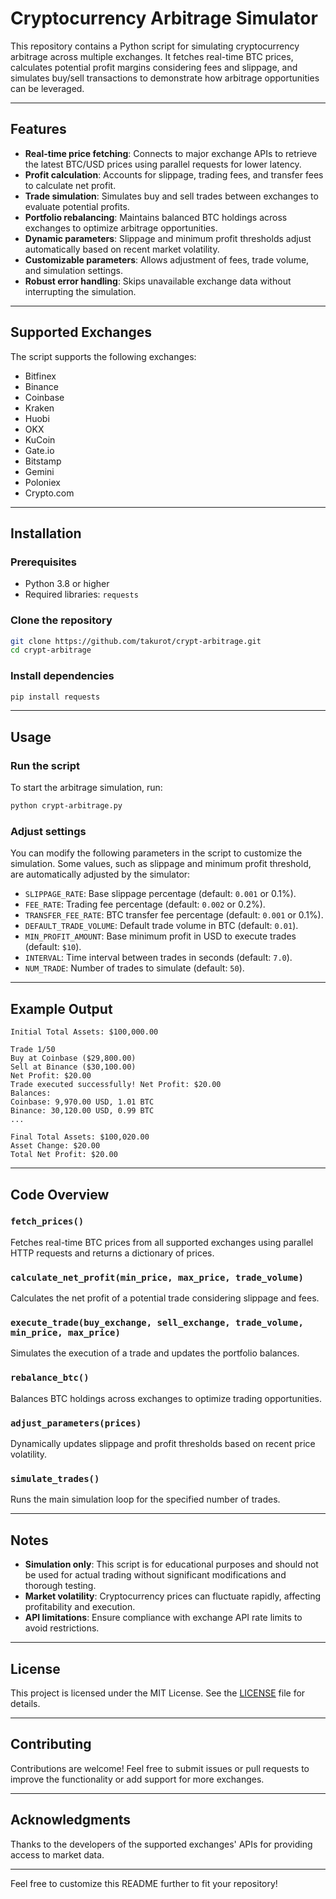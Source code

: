 # Cryptocurrency Arbitrage Simulator

This repository contains a Python script for simulating cryptocurrency arbitrage across multiple exchanges. It fetches real-time BTC prices, calculates potential profit margins considering fees and slippage, and simulates buy/sell transactions to demonstrate how arbitrage opportunities can be leveraged.

---

## Features

- **Real-time price fetching**: Connects to major exchange APIs to retrieve the latest BTC/USD prices using parallel requests for lower latency.
- **Profit calculation**: Accounts for slippage, trading fees, and transfer fees to calculate net profit.
- **Trade simulation**: Simulates buy and sell trades between exchanges to evaluate potential profits.
- **Portfolio rebalancing**: Maintains balanced BTC holdings across exchanges to optimize arbitrage opportunities.
- **Dynamic parameters**: Slippage and minimum profit thresholds adjust automatically based on recent market volatility.
- **Customizable parameters**: Allows adjustment of fees, trade volume, and simulation settings.
- **Robust error handling**: Skips unavailable exchange data without interrupting the simulation.

---

## Supported Exchanges

The script supports the following exchanges:

- Bitfinex
- Binance
- Coinbase
- Kraken
- Huobi
- OKX
- KuCoin
- Gate.io
- Bitstamp
- Gemini
- Poloniex
- Crypto.com

---

## Installation

### Prerequisites

- Python 3.8 or higher
- Required libraries: `requests`

### Clone the repository

```bash
git clone https://github.com/takurot/crypt-arbitrage.git
cd crypt-arbitrage
```

### Install dependencies

```bash
pip install requests
```

---

## Usage

### Run the script

To start the arbitrage simulation, run:

```bash
python crypt-arbitrage.py
```

### Adjust settings

You can modify the following parameters in the script to customize the simulation.
Some values, such as slippage and minimum profit threshold, are automatically
adjusted by the simulator:

- `SLIPPAGE_RATE`: Base slippage percentage (default: `0.001` or 0.1%).
- `FEE_RATE`: Trading fee percentage (default: `0.002` or 0.2%).
- `TRANSFER_FEE_RATE`: BTC transfer fee percentage (default: `0.001` or 0.1%).
- `DEFAULT_TRADE_VOLUME`: Default trade volume in BTC (default: `0.01`).
- `MIN_PROFIT_AMOUNT`: Base minimum profit in USD to execute trades (default: `$10`).
- `INTERVAL`: Time interval between trades in seconds (default: `7.0`).
- `NUM_TRADE`: Number of trades to simulate (default: `50`).

---

## Example Output

```plaintext
Initial Total Assets: $100,000.00

Trade 1/50
Buy at Coinbase ($29,800.00)
Sell at Binance ($30,100.00)
Net Profit: $20.00
Trade executed successfully! Net Profit: $20.00
Balances:
Coinbase: 9,970.00 USD, 1.01 BTC
Binance: 30,120.00 USD, 0.99 BTC
...

Final Total Assets: $100,020.00
Asset Change: $20.00
Total Net Profit: $20.00
```

---

## Code Overview

### `fetch_prices()`

Fetches real-time BTC prices from all supported exchanges using parallel HTTP requests and returns a dictionary of prices.

### `calculate_net_profit(min_price, max_price, trade_volume)`

Calculates the net profit of a potential trade considering slippage and fees.

### `execute_trade(buy_exchange, sell_exchange, trade_volume, min_price, max_price)`

Simulates the execution of a trade and updates the portfolio balances.

### `rebalance_btc()`

Balances BTC holdings across exchanges to optimize trading opportunities.

### `adjust_parameters(prices)`

Dynamically updates slippage and profit thresholds based on recent price volatility.

### `simulate_trades()`

Runs the main simulation loop for the specified number of trades.

---

## Notes

- **Simulation only**: This script is for educational purposes and should not be used for actual trading without significant modifications and thorough testing.
- **Market volatility**: Cryptocurrency prices can fluctuate rapidly, affecting profitability and execution.
- **API limitations**: Ensure compliance with exchange API rate limits to avoid restrictions.

---

## License

This project is licensed under the MIT License. See the [LICENSE](LICENSE) file for details.

---

## Contributing

Contributions are welcome! Feel free to submit issues or pull requests to improve the functionality or add support for more exchanges.

---

## Acknowledgments

Thanks to the developers of the supported exchanges' APIs for providing access to market data.

---

Feel free to customize this README further to fit your repository!
